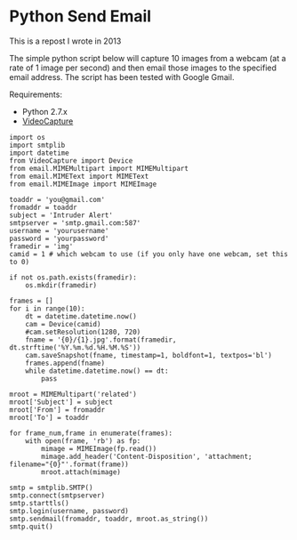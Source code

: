 # Python Send Email

This is a repost I wrote in 2013

The simple python script below will capture 10 images from a webcam (at a rate of 1 image per second) and then email those images to the specified email address. The script has been tested with Google Gmail. 

Requirements:

* Python 2.7.x
* [VideoCapture](http://videocapture.sourceforge.net/)

```
import os
import smtplib
import datetime
from VideoCapture import Device
from email.MIMEMultipart import MIMEMultipart
from email.MIMEText import MIMEText
from email.MIMEImage import MIMEImage

toaddr = 'you@gmail.com'
fromaddr = toaddr
subject = 'Intruder Alert'
smtpserver = 'smtp.gmail.com:587'
username = 'yourusername'
password = 'yourpassword'
framedir = 'img'
camid = 1 # which webcam to use (if you only have one webcam, set this to 0)

if not os.path.exists(framedir):
    os.mkdir(framedir)

frames = []
for i in range(10):
    dt = datetime.datetime.now()
    cam = Device(camid)
    #cam.setResolution(1280, 720)
    fname = '{0}/{1}.jpg'.format(framedir, dt.strftime('%Y.%m.%d.%H.%M.%S'))
    cam.saveSnapshot(fname, timestamp=1, boldfont=1, textpos='bl')
    frames.append(fname)
    while datetime.datetime.now() == dt:
        pass

mroot = MIMEMultipart('related')
mroot['Subject'] = subject
mroot['From'] = fromaddr
mroot['To'] = toaddr

for frame_num,frame in enumerate(frames):
    with open(frame, 'rb') as fp:
        mimage = MIMEImage(fp.read())
        mimage.add_header('Content-Disposition', 'attachment; filename="{0}"'.format(frame))
        mroot.attach(mimage)

smtp = smtplib.SMTP()
smtp.connect(smtpserver)
smtp.starttls()
smtp.login(username, password)
smtp.sendmail(fromaddr, toaddr, mroot.as_string())
smtp.quit()
```
